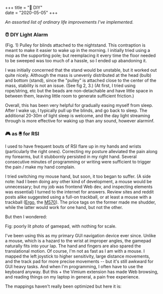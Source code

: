 +++
title = "🔨 DIY"  
date = "2020-05-05"
+++

*An assorted list of ordinary life improvements I've implemented.*
### ⏰ DIY Light Alarm
(Fig. 1) Pulley for blinds attached to the nightstand. This contraption is meant to make it easier to wake up in the morning. I initially tried using a mop as the supporting pole; but reemplacing it every time the floor needed to be sweeped was too much of a hassle, so I ended up abandoning it. 

I was initially concerned that the stand would be unstable, but it worked out quite nicely. Although the mass is unevenly distributed at the head (bulb) and bottom (stand), since the "pulley" is attached close to the center of the mass, stability is not an issue. (See fig 2, 3.)
(At first, I tried using rope/string, etc but the beads are non-detachable and have little space in between them, leaving little room to generate sufficient friction.)

Overall, this has been very helpful for gradually easing myself from sleep. After I wake up, I typically pull up the blinds, and go back to sleep. The additional 20-30m of light sleep is welcome, and the day light streaming through is more effective for waking up than any sound, however alarminf.


### 🎮 as 🖲️ for RSI
I used to have frequent bouts of RSI flare up in my hands and wrists (particularly the right ones). 
Correcting my posture alleviated the pain along my forearms, but it stubbornly persisted in my right hand. Several consecutive minutes of programming or writing were sufficient to trigger the pain / make my hand complain. 

I tried switching my mouse hand, but soon, it too began to suffer. (A side note: had I been doing any other kind of development, a mouse would be unnecessary; but my job was frontend Web dev, and inspecting elements was essential)
I turned to the internet for answers. Review sites and reddit posts alike suggested using a full-on trackball<insert image>, or at least a mouse with a trackball ([Ergo](https://www.logitech.com/en-ca/product/mx-ergo-wireless-trackball-mouse), the  [M570](https://www.logitech.com/en-ca/product/wireless-trackball-m570)). The price tags on the former made me shudder, while the latter would work for one hand, but not the other.  

But then I wondered:

Fig: poorly lit photo of gamepad, with nothing for scale. 

I've been using this as my primary GUI navigation device ever since. Unlike a mouse, which is a hazard to the wrist at improper angles, the gamepad naturally fits into your lap. The hand and fingers are also spared the translational motion.
Of course, I'm not as fast as I am with a mouse. I mapped the left joystick to higher sensitivity, large distance movements, and the track pad for more precise movements -- but it's still awkward for GUI heavy tasks. And when I'm programming, I often have to use the keyboard anyway. 
But this + the Vimium extension has made Web browsing, and reading things on my laptop in general, a pain free experience. 

The mappings haven't really been optimized but here it is:
